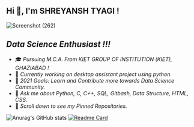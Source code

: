 ## **Hi 👋, I'm SHREYANSH TYAGI !**
![Screenshot (262)](https://user-images.githubusercontent.com/71514413/119711819-941c3c80-be7d-11eb-88a7-c6a49f876ac0.png)

## *Data Science Enthusiast !!!*
* 🎓 *Pursuing M.C.A. From KIET GROUP OF INSTITUTION (KIET), GHAZIABAD !*
* 💼 *Currently working on desktop assistant project using python.*
* 🎯 *2021 Goals: Learn and Contribute more towards Data Science Community.*
* 💬 *Ask me about Python, C, C++, SQL, Gitbash, Data Structure, HTML, CSS.*
* 📌 *Scroll down to see my Pinned Repositories.*

![Anurag's GitHub stats](https://github-readme-stats.vercel.app/api?username=shreyansh-tyagi&theme=blue-green&show_icons=true)
[![Readme Card](https://github-readme-stats.vercel.app/api/pin/?username=shreyansh-tyagi&repo=Projects&theme=blue-green&show_owner=shreyansh-tyagi)](https://github.com/shreyansh-tyagi/Projects)





